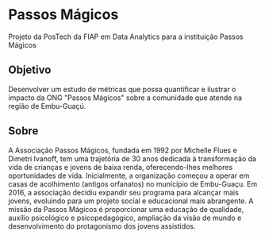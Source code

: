 # Passos Mágicos

Projeto da PosTech da FIAP em Data Analytics para a instituição Passos Mágicos

## Objetivo

Desenvolver um estudo de métricas que possa quantificar e ilustrar o impacto da ONG "Passos Mágicos" sobre a comunidade que atende na região de Embu-Guaçú.

## Sobre

A Associação Passos Mágicos, fundada em 1992 por Michelle Flues e Dimetri Ivanoff, tem uma trajetória de 30 anos dedicada à transformação da vida de crianças e jovens de baixa renda, oferecendo-lhes melhores oportunidades de vida. Inicialmente, a organização começou a operar em casas de acolhimento (antigos orfanatos) no município de Embu-Guaçu. Em 2016, a associação decidiu expandir seu programa para alcançar mais jovens, evoluindo para um projeto social e educacional mais abrangente. A missão da Passos Mágicos é proporcionar uma educação de qualidade, auxílio psicológico e psicopedagógico, ampliação da visão de mundo e desenvolvimento do protagonismo dos jovens assistidos.
